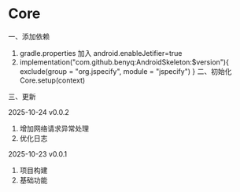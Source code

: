 # Core
一、添加依赖
1. gradle.properties 加入 android.enableJetifier=true
2. implementation("com.github.benyq:AndroidSkeleton:$version"){
     exclude(group = "org.jspecify", module = "jspecify")
   }
二、初始化
Core.setup(context)

三、更新

2025-10-24 v0.0.2
1. 增加网络请求异常处理
2. 优化日志

2025-10-23 v0.0.1
1. 项目构建
2. 基础功能
